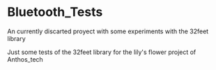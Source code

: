 # Bluetooth_Tests
An currently discarted proyect with some experiments with the 32feet library

Just some tests of the 32feet library for the lily's flower project of Anthos_tech

